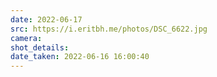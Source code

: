 ```yaml
---
date: 2022-06-17
src: https://i.eritbh.me/photos/DSC_6622.jpg
camera:
shot_details:
date_taken: 2022-06-16 16:00:40
---
```

